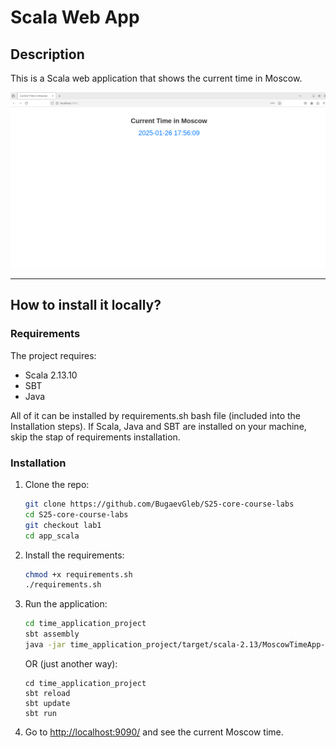 # Scala Web App

## Description

This is a Scala web application that shows the current time in Moscow.

![Web page](images/web_page.png)

-----

## How to install it locally?

### Requirements

The project requires:

- Scala 2.13.10
- SBT
- Java

All of it can be installed by requirements.sh bash file (included into the Installation steps). If Scala, Java and SBT are installed on your machine, skip the stap of requirements installation.

### Installation

1. Clone the repo:

   ```bash
   git clone https://github.com/BugaevGleb/S25-core-course-labs
   cd S25-core-course-labs
   git checkout lab1
   cd app_scala
   ```

2. Install the requirements:

   ```bash
   chmod +x requirements.sh
   ./requirements.sh
   ```



3. Run the application:

   ```bash
   cd time_application_project
   sbt assembly
   java -jar time_application_project/target/scala-2.13/MoscowTimeApp-assembly-0.1.jar
   ```

   OR (just another way):

   ```bashV
   cd time_application_project
   sbt reload
   sbt update
   sbt run
   ```

4. Go to <http://localhost:9090/> and see the current Moscow time.